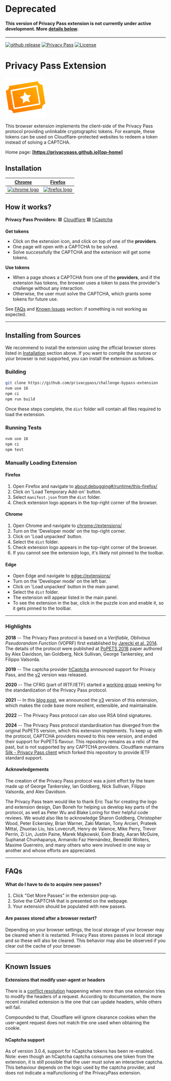 # Deprecated

#### This version of Privacy Pass extension is not currently under active development. More [details below](#deprecation).

---

[![github release](https://img.shields.io/github/release/privacypass/challenge-bypass-extension.svg)](https://github.com/privacypass/challenge-bypass-extension/releases/)
[![Privacy Pass](https://github.com/privacypass/challenge-bypass-extension/actions/workflows/action.yml/badge.svg)](https://github.com/privacypass/challenge-bypass-extension/actions)
[![License](https://img.shields.io/badge/License-BSD_3--Clause-blue.svg)](https://opensource.org/licenses/BSD-3-Clause)

# Privacy Pass Extension

![Privacy Pass logo](./public/icons/128/gold.png)

This browser extension implements the client-side of the Privacy Pass protocol providing unlinkable cryptographic tokens. For example, these tokens can be used on Cloudflare-protected websites to redeem a token instead of solving a CAPTCHA.

Home page: **[https://privacypass.github.io][pp-home]**

## Installation

| **[Chrome][chrome-store]** | **[Firefox][firefox-store]** |
| -- | -- |
| [![chrome logo](./public/icons/browser/chrome.png)][chrome-store] | [![firefox logo](./public/icons/browser/firefox.png)][firefox-store] |

## How it works?

**Privacy Pass Providers:**  🟩 [Cloudflare][cf-url]  🟩 [hCaptcha][hc-url]

[pp-home]: https://privacypass.github.io/
[cf-url]: https://issuance.privacypass.cloudflare.com/
[hc-url]: https://www.hcaptcha.com/privacy-pass/
[chrome-store]: https://chrome.google.com/webstore/detail/privacy-pass/ajhmfdgkijocedmfjonnpjfojldioehi/
[firefox-store]: https://addons.mozilla.org/firefox/addon/privacy-pass/

**Get tokens**
 - Click on the extension icon, and click on top of one of the **providers**.
 - One page will open with a CAPTCHA to be solved.
 - Solve successfully the CAPTCHA and the extenison will get some tokens.

**Use tokens**
 - When a page shows a CAPTCHA from one of the **providers**, and if the extension has tokens, the browser uses a token to pass the provider's challenge without any interaction.
 - Otherwise, the user must solve the CAPTCHA, which grants some tokens for future use.

See [FAQs](#faqs) and [Known Issues](#known-issues) section: if something is not working as expected.

---

## Installing from Sources

We recommend to install the extension using the official browser stores listed in [Installation](#Installation) section above. If you want to compile the sources or your browser is not supported, you can install the extension as follows.

### Building

```sh
git clone https://github.com/privacypass/challenge-bypass-extension
nvm use 16
npm ci
npm run build
```

Once these steps complete, the `dist` folder will contain all files required to load the extension.

### Running Tests

```sh
nvm use 16
npm ci
npm test
```

### Manually Loading Extension

#### Firefox

1. Open Firefox and navigate to [about:debugging#/runtime/this-firefox/](about:debugging#/runtime/this-firefox/)
1. Click on 'Load Temporary Add-on' button.
1. Select `manifest.json` from the `dist` folder.
1. Check extension logo appears in the top-right corner of the browser.

#### Chrome

1. Open Chrome and navigate to [chrome://extensions/](chrome://extensions/)
1. Turn on the 'Developer mode' on the top-right corner.
1. Click on 'Load unpacked' button.
1. Select the `dist` folder.
1. Check extension logo appears in the top-right corner of the browser.
1. If you cannot see the extension logo, it's likely not pinned to the toolbar.

#### Edge

-   Open Edge and navigate to [edge://extensions/](edge://extensions/)
-   Turn on the 'Developer mode' on the left bar.
-   Click on 'Load unpacked' button in the main panel.
-   Select the `dist` folder.
-   The extension will appear listed in the main panel.
-   To see the extension in the bar, click in the puzzle icon and enable it, so it gets pinned to the toolbar.
---

### Highlights

**2018** -- The Privacy Pass protocol is based on a _Verifiable, Oblivious Pseudorandom Function_ (VOPRF) first established by [Jarecki et al. 2014](https://eprint.iacr.org/2014/650.pdf). The details of the protocol were published at [PoPETS 2018](https://doi.org/10.1515/popets-2018-0026) paper authored by Alex Davidson, Ian Goldberg, Nick Sullivan, George Tankersley, and Filippo Valsorda.

**2019** -- The captcha provider [hCaptcha](https://www.hcaptcha.com/privacy-pass) announced support for Privacy Pass, and the [v2](https://github.com/privacypass/challenge-bypass-extension/tree/2.0.0) version was released.

**2020** -- The CFRG (part of IRTF/IETF) started a [working group](https://datatracker.ietf.org/wg/privacypass/about/) seeking for the standardization of the Privacy Pass protocol.

**2021** -- In this [blog post](https://blog.cloudflare.com/privacy-pass-v3), we announced the [v3](https://github.com/privacypass/challenge-bypass-extension/tree/v3.0.0) version of this extension, which makes the code base more resilient, extensible, and maintainable.

**2022** -- The Privacy Pass protocol can also use RSA blind signatures.

<strong id="deprecation">2024</strong> -- The Privacy Pass protocol standardisation has diverged from the original PoPETS version, which this extension implements. To keep up with the protocol, CAPTCHA providers moved to this new version, and ended their support for PoPETS flavour. This repository remains as a relic of the past, but is not supported by any CAPTCHA providers. Cloudflare maintains [Silk - Privacy Pass client](https://github.com/cloudflare/pp-browser-extension) which forked this repository to provide IETF standard support.

#### Acknowledgements

The creation of the Privacy Pass protocol was a joint effort by the team made up of George Tankersley, Ian Goldberg, Nick Sullivan, Filippo Valsorda, and Alex Davidson.

The Privacy Pass team would like to thank Eric Tsai for creating the logo and extension design, Dan Boneh for helping us develop key parts of the protocol, as well as Peter Wu and Blake Loring for their helpful code reviews. We would also like to acknowledge Sharon Goldberg, Christopher Wood, Peter Eckersley, Brian Warner, Zaki Manian, Tony Arcieri, Prateek Mittal, Zhuotao Liu, Isis Lovecruft, Henry de Valence, Mike Perry, Trevor Perrin, Zi Lin, Justin Paine, Marek Majkowski, Eoin Brady, Aaran McGuire, Suphanat Chunhapanya, Armando Faz Hernández, Benedikt Wolters, Maxime Guerreiro, and many others who were involved in one way or another and whose efforts are appreciated.

---

## FAQs

#### What do I have to do to acquire new passes?

1. Click "Get More Passes" in the extension pop-up.
1. Solve the CAPTCHA that is presented on the webpage.
1. Your extension should be populated with new passes.

#### Are passes stored after a browser restart?

Depending on your browser settings, the local storage of your browser may be cleared when it is restarted. Privacy Pass stores passes in local storage and so these will also be cleared. This behavior may also be observed if you clear out the cache of your browser.

---

## Known Issues

#### Extensions that modify user-agent or headers

There is a [conflict resolution](https://developer.chrome.com/docs/extensions/reference/webRequest/#conflict-resolution) happening when more than one extension tries to modify the headers of a request. According to documentation, the more recent installed extension is the one that can update headers, while others will fail.

Compounded to that, Cloudflare will ignore clearance cookies when the user-agent request does not match the one used when obtaining the cookie.

#### hCaptcha support

As of version 3.0.4, support for hCaptcha tokens has been re-enabled. Note: even though an hCaptcha captcha consumes one token from the extension, it is still possible that the user must solve an interactive captcha. This behaviour depends on the logic used by the captcha provider, and does not indicate a malfunctioning of the PrivacyPass extension.

